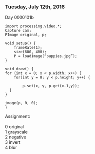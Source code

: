 ### Tuesday, July 12th, 2016

Day 0000101b

```processing
import processing.video.*;
Capture cam;
PImage original, p;

void setup() {
	frameRate(1);
	size(600, 400);
	P = loadImage(“puppies.jpg”);
}

void draw() {
for (int x = 0; x < p.width; x++) {
	for(int y = 0; y < p.height; y++) {
		
		p.set(x, y, p.get(x-1,y));
  }
}

image(p, 0, 0);
}
```

Assignment:<br>
<br>
0 original<br>
1 grayscale<br>
2 negative<br>
3 invert<br>
4 blur
